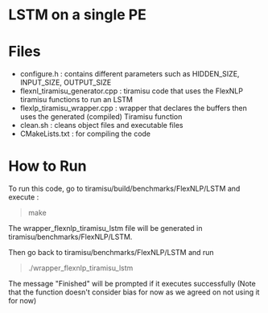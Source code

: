 # LSTM on a single PE
# Files
  - configure.h : contains different parameters such as HIDDEN_SIZE, INPUT_SIZE, OUTPUT_SIZE
  - flexnl_tiramisu_generator.cpp : tiramisu code that uses the FlexNLP tiramisu functions to run an LSTM
  - flexlp_tiramisu_wrapper.cpp : wrapper that declares the buffers then uses the generated (compiled) Tiramisu function
  - clean.sh : cleans object files and executable files
  - CMakeLists.txt : for compiling the code

# How to Run
To run this code, go to tiramisu/build/benchmarks/FlexNLP/LSTM and execute :

> make

The wrapper_flexnlp_tiramisu_lstm file will be generated in tiramisu/benchmarks/FlexNLP/LSTM.

Then go back to tiramisu/benchmarks/FlexNLP/LSTM and run

> ./wrapper_flexnlp_tiramisu_lstm

The message "Finished" will  be prompted if it executes successfully (Note that the function doesn't consider bias for now as we agreed on not using it for now)
